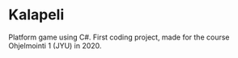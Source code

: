 # Kalapeli #

Platform game using C#. First coding project, made for the course Ohjelmointi 1
(JYU) in 2020.
